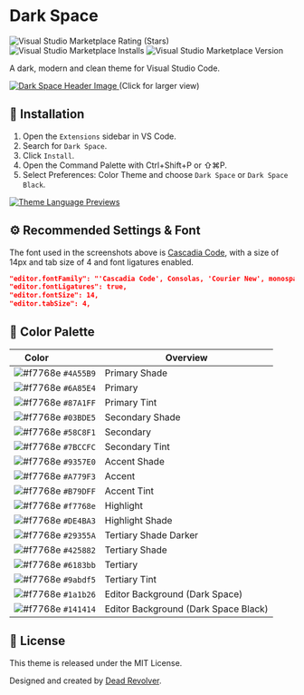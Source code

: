# Dark Space

![Visual Studio Marketplace Rating (Stars)](https://img.shields.io/visual-studio-marketplace/stars/deadrevolver.dark-space-theme?label=Rating&style=for-the-badge&labelColor=1E202E&color=58C8F1)
![Visual Studio Marketplace Installs](https://img.shields.io/visual-studio-marketplace/i/deadrevolver.dark-space-theme?label=Installs&style=for-the-badge&labelColor=1E202E&color=6A85E4)
![Visual Studio Marketplace Version](https://img.shields.io/visual-studio-marketplace/v/deadrevolver.dark-space-theme?label=Version&style=for-the-badge&labelColor=1E202E&color=A779F3)

A dark, modern and clean theme for Visual Studio Code.

<a href="https://raw.githubusercontent.com/deadrevolver/dark-space/main/assets/hero.png" target="_BLANK">
    <img alt="Dark Space Header Image" src="https://raw.githubusercontent.com/deadrevolver/dark-space/main/assets/hero.png">
</a>
(Click for larger view)

## 🚀 Installation
1. Open the `Extensions` sidebar in VS Code.
1. Search for `Dark Space`.
1. Click `Install`.
1. Open the Command Palette with Ctrl+Shift+P or ⇧⌘P.
1. Select Preferences: Color Theme and choose `Dark Space` or `Dark Space Black`.

<a href="https://raw.githubusercontent.com/deadrevolver/dark-space/main/assets/previews.png" target="_BLANK">
    <img alt="Theme Language Previews" src="https://raw.githubusercontent.com/deadrevolver/dark-space/main/assets/previews.png">
</a>

## ⚙️ Recommended Settings & Font
The font used in the screenshots above is [Cascadia Code](https://github.com/microsoft/cascadia-code), with a size of 14px and tab size of 4 and font ligatures enabled.
```json
"editor.fontFamily": "'Cascadia Code', Consolas, 'Courier New', monospace",
"editor.fontLigatures": true,
"editor.fontSize": 14,
"editor.tabSize": 4,
```

## 🎨 Color Palette
| Color&nbsp;&nbsp;&nbsp;&nbsp;&nbsp;&nbsp;&nbsp;&nbsp;&nbsp;&nbsp;&nbsp;&nbsp;&nbsp;&nbsp;&nbsp; | Overview |
| ---------- | ------------------------------------------------------------ |
| ![#f7768e](https://place-hold.it/15/4A55B9/4A55B9?text=+) `#4A55B9` | Primary Shade
| ![#f7768e](https://place-hold.it/15/6A85E4/6A85E4?text=+) `#6A85E4` | Primary
| ![#f7768e](https://place-hold.it/15/87A1FF/87A1FF?text=+) `#87A1FF` | Primary Tint
| ![#f7768e](https://place-hold.it/15/03BDE5/03BDE5?text=+) `#03BDE5` | Secondary Shade
| ![#f7768e](https://place-hold.it/15/58C8F1/58C8F1?text=+) `#58C8F1` | Secondary
| ![#f7768e](https://place-hold.it/15/7BCCFC/7BCCFC?text=+) `#7BCCFC` | Secondary Tint
| ![#f7768e](https://place-hold.it/15/9357E0/9357E0?text=+) `#9357E0` | Accent Shade
| ![#f7768e](https://place-hold.it/15/A779F3/A779F3?text=+) `#A779F3` | Accent
| ![#f7768e](https://place-hold.it/15/B79DFF/B79DFF?text=+) `#B79DFF` | Accent Tint
| ![#f7768e](https://place-hold.it/15/f7768e/f7768e?text=+) `#f7768e` | Highlight
| ![#f7768e](https://place-hold.it/15/DE4BA3/DE4BA3?text=+) `#DE4BA3` | Highlight Shade
| ![#f7768e](https://place-hold.it/15/29355A/29355A?text=+) `#29355A` | Tertiary Shade Darker
| ![#f7768e](https://place-hold.it/15/425882/425882?text=+) `#425882` | Tertiary Shade
| ![#f7768e](https://place-hold.it/15/6183bb/6183bb?text=+) `#6183bb` | Tertiary
| ![#f7768e](https://place-hold.it/15/9abdf5/9abdf5?text=+) `#9abdf5` | Tertiary Tint
| ![#f7768e](https://place-hold.it/15/1a1b26/1a1b26?text=+) `#1a1b26` | Editor Background (Dark Space)
| ![#f7768e](https://place-hold.it/15/141414/141414?text=+) `#141414` | Editor Background (Dark Space Black)

## 📄 License
This theme is released under the MIT License.

Designed and created by [Dead Revolver](https://github.com/deadrevolver).